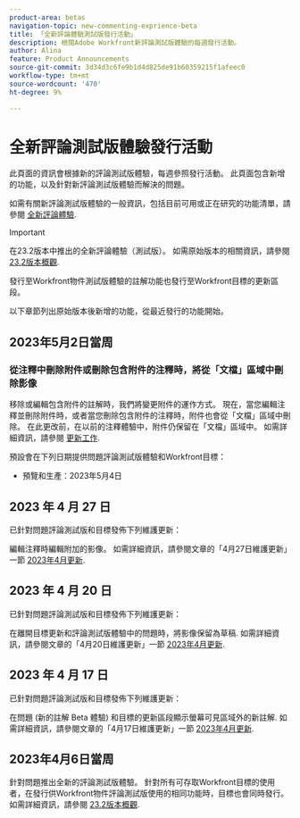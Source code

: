 ```yaml
---
product-area: betas
navigation-topic: new-commenting-exprience-beta
title: 「全新評論體驗測試版發行活動」
description: 檢閱Adobe Workfront新評論測試版體驗的每週發行活動。
author: Alina
feature: Product Announcements
source-git-commit: 3d34d3c6fe9b1d4d825de91b60359215f1afeec0
workflow-type: tm+mt
source-wordcount: '470'
ht-degree: 9%

---
```



# 全新評論測試版體驗發行活動

此頁面的資訊會根據新的評論測試版體驗，每週參照發行活動。 此頁面包含新增的功能，以及針對新評論測試版體驗而解決的問題。

如需有關新評論測試版體驗的一般資訊，包括目前可用或正在研究的功能清單，請參閱 [全新評論體驗](../new-commenting-experience-beta/unified-commenting-experience.md).

>[!IMPORTANT]
>
>在23.2版本中推出的全新評論體驗（測試版）。 如需原始版本的相關資訊，請參閱 [23.2版本概觀](../../product-releases/23.2-release-activity/23-2-release-overview.md).
>
>發行至Workfront物件測試版體驗的註解功能也發行至Workfront目標的更新區段。

以下章節列出原始版本後新增的功能，從最近發行的功能開始。

## 2023年5月2日當周

### 從注釋中刪除附件或刪除包含附件的注釋時，將從「文檔」區域中刪除影像

移除或編輯包含附件的註解時，我們將變更附件的運作方式。 現在，當您編輯注釋並刪除附件時，或者當您刪除包含附件的注釋時，附件也會從「文檔」區域中刪除。 在此更改前，在以前的注釋體驗中，附件仍保留在「文檔」區域中。 如需詳細資訊，請參閱 [更新工作](../../../workfront-basics/updating-work-items-and-viewing-updates/update-work.md).

預設會在下列日期提供問題評論測試版體驗和Workfront目標：

* 預覽和生產：2023年5月4日


## 2023 年 4 月 27 日

已針對問題評論測試版和目標發佈下列維護更新：

編輯注釋時編輯附加的影像。 如需詳細資訊，請參閱文章的「4月27日維護更新」一節 <a href="https://experienceleague.adobe.com/docs/workfront-known-issues/releases/current-updates.html?lang=en#updates-in-april-2023">2023年4月更新</a>.

## 2023 年 4 月 20 日

已針對問題評論測試版和目標發佈下列維護更新：

在離開目標更新和評論測試版體驗中的問題時，將影像保留為草稿. 如需詳細資訊，請參閱文章的「4月20日維護更新」一節 <a href="https://experienceleague.adobe.com/docs/workfront-known-issues/releases/current-updates.html?lang=en#updates-in-april-2023">2023年4月更新</a>.

## 2023 年 4 月 17 日

已針對問題評論測試版和目標發佈下列維護更新：

在問題 (新的註解 Beta 體驗) 和目標的更新區段顯示螢幕可見區域外的新註解. 如需詳細資訊，請參閱文章的「4月17日維護更新」一節  <a href="https://experienceleague.adobe.com/docs/workfront-known-issues/releases/current-updates.html?lang=en#updates-in-april-2023">2023年4月更新</a>.


## 2023年4月6日當周

針對問題推出全新的評論測試版體驗。
針對所有可存取Workfront目標的使用者，在發行供Workfront物件評論測試版使用的相同功能時，目標也會同時發行。 如需詳細資訊，請參閱 [23.2版本概觀](../../product-releases/23.2-release-activity/23-2-release-overview.md).